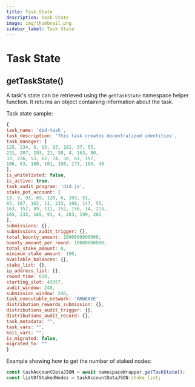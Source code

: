 ```yaml
---
title: Task State
description: Task State
image: img/thumbnail.png
sidebar_label: Task State
---
```


# Task State

## getTaskState()

A task's state can be retrieved using the `getTaskState` namespace helper function. It returns an object containing information about the task. <br />

Task state sample:

```javascript
{
task_name: 'did-task',
task_description: 'This task creates decentralized identities',
task_manager: [
125, 234, 6, 93, 93, 181, 37, 55,
231, 207, 193, 21, 58, 4, 163, 80,
33, 236, 53, 62, 74, 30, 61, 197,
106, 63, 180, 101, 198, 173, 169, 48
],
is_whitelisted: false,
is_active: true,
task_audit_program: 'did.js',
stake_pot_account: [
13, 9, 93, 69, 120, 6, 193, 51,
83, 187, 162, 11, 233, 108, 147, 55,
163, 157, 89, 111, 152, 156, 14, 213,
165, 233, 165, 91, 4, 203, 199, 201
],
submissions: {},
submissions_audit_trigger: {},
total_bounty_amount: 1000000000000,
bounty_amount_per_round: 10000000000,
total_stake_amount: 0,
minimum_stake_amount: 100,
available_balances: {},
stake_list: {},
ip_address_list: {},
round_time: 650,
starting_slot: 43357,
audit_window: 240,
submission_window: 240,
task_executable_network: 'ARWEAVE'
distribution_rewards_submission: {},
distributions_audit_trigger: {},
distributions_audit_record: {},
task_metadata: "",
task_vars: "",
koii_vars: "",
is_migrated: false,
migrated_to: ""
}
```

Example showing how to get the number of staked nodes:

```javascript
const taskAccountDataJSON = await namespaceWrapper.getTaskState();
const listOfStakedNodes = taskAccountDataJSON.stake_list;
```
